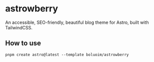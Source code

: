 # astrowberry

An accessible, SEO-friendly, beautiful blog theme for Astro, built with TailwindCSS.

## How to use

```
pnpm create astro@latest --template boluoim/astrowberry
```
